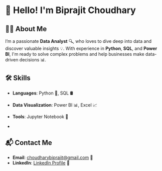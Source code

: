 # 👋 Hello! I'm Biprajit Choudhary

## 👨‍💻 About Me
I’m a passionate **Data Analyst** 🔍, who loves to dive deep into data and discover valuable insights 💡. With experience in **Python**, **SQL**, and **Power BI**, I'm ready to solve complex problems and help businesses make data-driven decisions 📊.

## 🛠️ Skills
- **Languages**: Python 🐍, SQL 🛢️
- **Data Visualization**: Power BI 📊, Excel 📈
- **Tools**: Jupyter Notebook 📓

- 
## 📬 Contact Me
- **Email**: [choudharybiprajit@gmail.com](mailto:choudharybiprajit@gmail.com) 📧
- **LinkedIn**: [LinkedIn Profile](www.linkedin.com/in/biprajit-choudhary-33485b329) 🔗


<!---
Biprajit09/Biprajit09 is a ✨ special ✨ repository because its `README.md` (this file) appears on your GitHub profile.
You can click the Preview link to take a look at your changes.
--->
